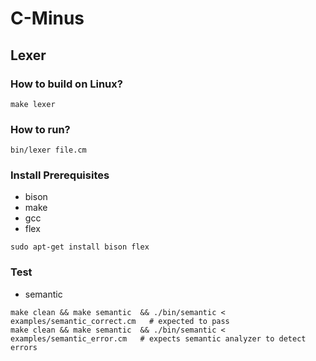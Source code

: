 # C-Minus

## Lexer

### How to build on Linux?
```shell
make lexer
```

### How to run?
```shell
bin/lexer file.cm
```

### Install Prerequisites
- bison
- make
- gcc
- flex
```
sudo apt-get install bison flex
```

### Test
- semantic
```
make clean && make semantic  && ./bin/semantic < examples/semantic_correct.cm   # expected to pass
make clean && make semantic  && ./bin/semantic < examples/semantic_error.cm   # expects semantic analyzer to detect errors
```